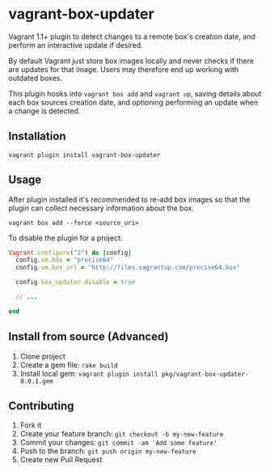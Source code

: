 # vagrant-box-updater

Vagrant 1.1+ plugin to detect changes to a remote box's creation date,
and perform an interactive update if desired.

By default Vagrant just store box images locally and never checks if
there are updates for that image. Users may therefore end up working
with outdated boxes.

This plugin hooks into `vagrant box add` and `vagrant up`, saving
details about each box sources creation date, and optioning performing
an update when a change is detected.

## Installation

    vagrant plugin install vagrant-box-updater

## Usage

After plugin installed it's recommended to re-add box images so that the
plugin can collect necessary information about the box.

    vagrant box add --force <source_uri>

To disable the plugin for a project:

```ruby
Vagrant.configure("2") do |config|
  config.vm.box = "precise64"
  config.vm.box_url = "http://files.vagrantup.com/precise64.box"

  config.box_updater.disable = true

  // ...

end
```

## Install from source (Advanced)

1. Clone project
2. Create a gem file: `rake build`
3. Install local gem: `vagrant plugin install pkg/vagrant-box-updater-0.0.1.gem`


## Contributing

1. Fork it
2. Create your feature branch: `git checkout -b my-new-feature`
3. Commit your changes: `git commit -am 'Add some feature'`
4. Push to the branch: `git push origin my-new-feature`
5. Create new Pull Request

